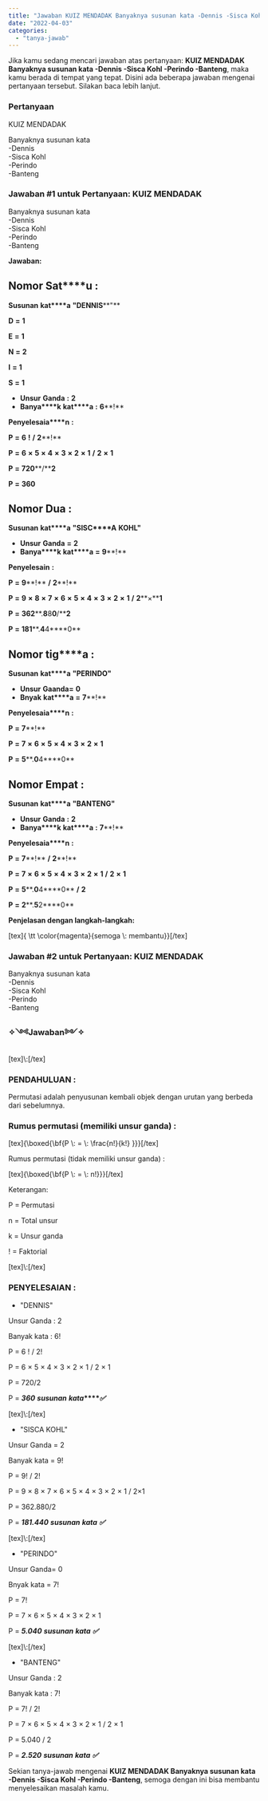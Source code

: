 ```yaml
---
title: "Jawaban KUIZ MENDADAK Banyaknya susunan kata -Dennis -Sisca Kohl -Perindo -Banteng​"
date: "2022-04-03"
categories: 
  - "tanya-jawab"
---
```


Jika kamu sedang mencari jawaban atas pertanyaan: **KUIZ MENDADAK Banyaknya susunan kata -Dennis -Sisca Kohl -Perindo -Banteng​**, maka kamu berada di tempat yang tepat. Disini ada beberapa jawaban mengenai pertanyaan tersebut. Silakan baca lebih lanjut.

### Pertanyaan

KUIZ MENDADAK  
  
Banyaknya susunan kata  
\-Dennis  
\-Sisca Kohl  
\-Perindo  
\-Banteng​

### Jawaban #1 untuk Pertanyaan: KUIZ MENDADAK  
  
Banyaknya susunan kata  
\-Dennis  
\-Sisca Kohl  
\-Perindo  
\-Banteng​

**Jawaban:**

## **N****o****m****o****r** **S****a****t****u** **:**

**S****u****s****u****n****a****n** **k****a****t****a** **"****D****E****N****N****I****S****"**

**D** **\=** **1**

**E** **\=** **1**

**N** **\=** **2**

**I** **\=** **1**

**S** **\=** **1**

- **U****n****s****u****r** **G****a****n****d****a** **:** **2**
- **B****a****n****y****a****k** **k****a****t****a** **:** **6****!**

**P****e****n****y****e****l****e****s****a****i****a****n** **:**

**P** **\=** **6** **!** **/** **2****!**

**P** **\=** **6** **×** **5** **×** **4** **×** **3** **×** **2** **×** **1** **/** **2** **×** **1**

**P** **\=** **7****2****0****/****2**

**P** **\=** **3****6****0**

## **N****o****m****o****r** **D****u****a** **:**

**S****u****s****u****n****a****n** **k****a****t****a** **"****S****I****S****C****A** **K****O****H****L****"**

- **U****n****s****u****r** **G****a****n****d****a** **\=** **2**
- **B****a****n****y****a****k** **k****a****t****a** **\=** **9****!**

**P****e****n****y****e****l****e****s****a****i****n** **:**

**P** **\=** **9****!** **/** **2****!**

**P** **\=** **9** **×** **8** **×** **7** **×** **6** **×** **5** **×** **4** **×** **3** **×** **2** **×** **1** **/** **2****×****1**

**P** **\=** **3****6****2****.****8****8****0****/****2**

**P** **\=** **1****8****1****.****4****4****0**

## **N****o****m****o****r** **t****i****g****a** **:**

**S****u****s****u****n****a****n** **k****a****t****a** **"****P****E****R****I****N****D****O****"**

- **U****n****s****u****r** **G****a****a****n****d****a****\=** **0**
- **B****n****y****a****k** **k****a****t****a** **\=** **7****!**

**P****e****n****y****e****l****e****s****a****i****a****n** **:**

**P** **\=** **7****!**

**P** **\=** **7** **×** **6** **×** **5** **×** **4** **×** **3** **×** **2** **×** **1**

**P** **\=** **5****.****0****4****0**

## **N****o****m****o****r** **E****m****p****a****t** **:**

**S****u****s****u****n****a****n** **k****a****t****a** **"****B****A****N****T****E****N****G****"**

- **U****n****s****u****r** **G****a****n****d****a** **:** **2**
- **B****a****n****y****a****k** **k****a****t****a** **:** **7****!**

**P****e****n****y****e****l****e****s****a****i****a****n** **:**

**P** **\=** **7****!** **/** **2****!**

**P** **\=** **7** **×** **6** **×** **5** **×** **4** **×** **3** **×** **2** **×** **1** **/** **2** **×** **1**

**P** **\=** **5****.****0****4****0** **/** **2**

**P** **\=** **2****.****5****2****0**

**Penjelasan dengan langkah-langkah:**

\[tex\]{ \\tt \\color{magenta}{semoga \\: membantu}}\[/tex\]

### Jawaban #2 untuk Pertanyaan: KUIZ MENDADAK  
  
Banyaknya susunan kata  
\-Dennis  
\-Sisca Kohl  
\-Perindo  
\-Banteng​

### ✧༺Jawaban༻✧

\[tex\]\\:\[/tex\]

### PENDAHULUAN :

Permutasi adalah penyusunan kembali objek dengan urutan yang berbeda dari sebelumnya.

### Rumus permutasi (memiliki unsur ganda) :

\[tex\]{\\boxed{\\bf{P \\: = \\: \\frac{n!}{k!} }}}\[/tex\]

Rumus permutasi (tidak memiliki unsur ganda) :

\[tex\]{\\boxed{\\bf{P \\: = \\: n!}}}\[/tex\]

Keterangan:

P = Permutasi

n = Total unsur

k = Unsur ganda

! = Faktorial

\[tex\]\\:\[/tex\]

### PENYELESAIAN :

- "DENNIS"

Unsur Ganda : 2

Banyak kata : 6!

P = 6 ! / 2!

P = 6 × 5 × 4 × 3 × 2 × 1 / 2 × 1

P = 720/2

P = **_3_****_6_****_0_** **_susunan_** **_kata_****_✅_**

\[tex\]\\:\[/tex\]

- "SISCA KOHL"

Unsur Ganda = 2

Banyak kata = 9!

P = 9! / 2!

P = 9 × 8 × 7 × 6 × 5 × 4 × 3 × 2 × 1 / 2×1

P = 362.880/2

P = **_1_****_8_****_1_****_._****_4_****_4_****_0_** **_susunan_** **_kata_** **_✅_**

\[tex\]\\:\[/tex\]

- "PERINDO"

Unsur Ganda= 0

Bnyak kata = 7!

P = 7!

P = 7 × 6 × 5 × 4 × 3 × 2 × 1

P = **_5_****_._****_0_****_4_****_0_** **_susunan_** **_kata_** **_✅_**

\[tex\]\\:\[/tex\]

- "BANTENG"

Unsur Ganda : 2

Banyak kata : 7!

P = 7! / 2!

P = 7 × 6 × 5 × 4 × 3 × 2 × 1 / 2 × 1

P = 5.040 / 2

P = **_2_****_._****_5_****_2_****_0_** **_susunan_** **_kata_** **_✅_**

Sekian tanya-jawab mengenai **KUIZ MENDADAK Banyaknya susunan kata -Dennis -Sisca Kohl -Perindo -Banteng​**, semoga dengan ini bisa membantu menyelesaikan masalah kamu.
